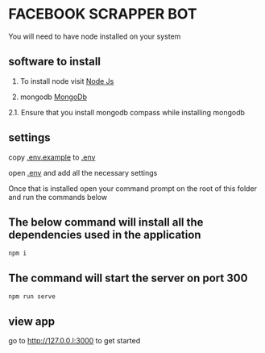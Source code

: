 # FACEBOOK SCRAPPER BOT

You will need to have node installed on your system

## software to install

1. To install node visit [Node Js](https://nodejs.org/en/download)

2. mongodb [MongoDb](https://www.mongodb.com/try/download/community)

2.1. Ensure that you install mongodb compass while installing mongodb

## settings

copy [.env.example](.env.example) to [.env](.env)

open [.env](.env) and add all the necessary settings

Once that is installed open your command prompt on the root of this folder and run the commands below

## The below command will install all the dependencies used in the application

```$
npm i
```

## The command will start the server on port 300

```$
npm run serve
```

## view app

go to http://127.0.0.l:3000 to get started

